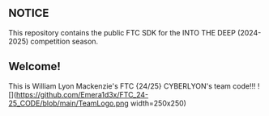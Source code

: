 ## NOTICE

This repository contains the public FTC SDK for the INTO THE DEEP (2024-2025) competition season.

## Welcome!
This is William Lyon Mackenzie's FTC {24/25} CYBERLYON's team code!!!
![](https://github.com/Emera1d3x/FTC_24-25_CODE/blob/main/TeamLogo.png width=250x250)
